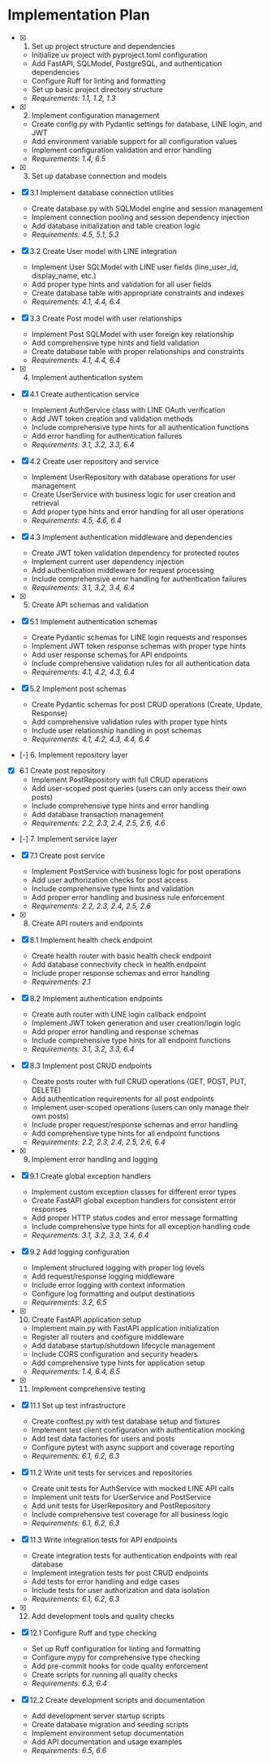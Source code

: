 # Implementation Plan

- [x] 1. Set up project structure and dependencies
  - Initialize uv project with pyproject.toml configuration
  - Add FastAPI, SQLModel, PostgreSQL, and authentication dependencies
  - Configure Ruff for linting and formatting
  - Set up basic project directory structure
  - _Requirements: 1.1, 1.2, 1.3_

- [x] 2. Implement configuration management
  - Create config.py with Pydantic settings for database, LINE login, and JWT
  - Add environment variable support for all configuration values
  - Implement configuration validation and error handling
  - _Requirements: 1.4, 6.5_

- [x] 3. Set up database connection and models
- [x] 3.1 Implement database connection utilities
  - Create database.py with SQLModel engine and session management
  - Implement connection pooling and session dependency injection
  - Add database initialization and table creation logic
  - _Requirements: 4.5, 5.1, 5.3_

- [x] 3.2 Create User model with LINE integration
  - Implement User SQLModel with LINE user fields (line_user_id, display_name, etc.)
  - Add proper type hints and validation for all user fields
  - Create database table with appropriate constraints and indexes
  - _Requirements: 4.1, 4.4, 6.4_

- [x] 3.3 Create Post model with user relationships
  - Implement Post SQLModel with user foreign key relationship
  - Add comprehensive type hints and field validation
  - Create database table with proper relationships and constraints
  - _Requirements: 4.1, 4.4, 6.4_

- [x] 4. Implement authentication system
- [x] 4.1 Create authentication service
  - Implement AuthService class with LINE OAuth verification
  - Add JWT token creation and validation methods
  - Include comprehensive type hints for all authentication functions
  - Add error handling for authentication failures
  - _Requirements: 3.1, 3.2, 3.3, 6.4_

- [x] 4.2 Create user repository and service
  - Implement UserRepository with database operations for user management
  - Create UserService with business logic for user creation and retrieval
  - Add proper type hints and error handling for all user operations
  - _Requirements: 4.5, 4.6, 6.4_

- [x] 4.3 Implement authentication middleware and dependencies
  - Create JWT token validation dependency for protected routes
  - Implement current user dependency injection
  - Add authentication middleware for request processing
  - Include comprehensive error handling for authentication failures
  - _Requirements: 3.1, 3.2, 3.4, 6.4_

- [x] 5. Create API schemas and validation
- [x] 5.1 Implement authentication schemas
  - Create Pydantic schemas for LINE login requests and responses
  - Implement JWT token response schemas with proper type hints
  - Add user response schemas for API endpoints
  - Include comprehensive validation rules for all authentication data
  - _Requirements: 4.1, 4.2, 4.3, 6.4_

- [x] 5.2 Implement post schemas
  - Create Pydantic schemas for post CRUD operations (Create, Update, Response)
  - Add comprehensive validation rules with proper type hints
  - Include user relationship handling in post schemas
  - _Requirements: 4.1, 4.2, 4.3, 4.4, 6.4_

- [-] 6. Implement repository layer
- [x] 6.1 Create post repository
  - Implement PostRepository with full CRUD operations
  - Add user-scoped post queries (users can only access their own posts)
  - Include comprehensive type hints and error handling
  - Add database transaction management
  - _Requirements: 2.2, 2.3, 2.4, 2.5, 2.6, 4.6_

- [-] 7. Implement service layer
- [x] 7.1 Create post service
  - Implement PostService with business logic for post operations
  - Add user authorization checks for post access
  - Include comprehensive type hints and validation
  - Add proper error handling and business rule enforcement
  - _Requirements: 2.2, 2.3, 2.4, 2.5, 2.6_

- [x] 8. Create API routers and endpoints
- [x] 8.1 Implement health check endpoint
  - Create health router with basic health check endpoint
  - Add database connectivity check in health endpoint
  - Include proper response schemas and error handling
  - _Requirements: 2.1_

- [x] 8.2 Implement authentication endpoints
  - Create auth router with LINE login callback endpoint
  - Implement JWT token generation and user creation/login logic
  - Add proper error handling and response schemas
  - Include comprehensive type hints for all endpoint functions
  - _Requirements: 3.1, 3.2, 3.3, 6.4_

- [x] 8.3 Implement post CRUD endpoints
  - Create posts router with full CRUD operations (GET, POST, PUT, DELETE)
  - Add authentication requirements for all post endpoints
  - Implement user-scoped operations (users can only manage their own posts)
  - Include proper request/response schemas and error handling
  - Add comprehensive type hints for all endpoint functions
  - _Requirements: 2.2, 2.3, 2.4, 2.5, 2.6, 6.4_

- [x] 9. Implement error handling and logging
- [x] 9.1 Create global exception handlers
  - Implement custom exception classes for different error types
  - Create FastAPI global exception handlers for consistent error responses
  - Add proper HTTP status codes and error message formatting
  - Include comprehensive type hints for all exception handling code
  - _Requirements: 3.1, 3.2, 3.3, 3.4, 6.4_

- [x] 9.2 Add logging configuration
  - Implement structured logging with proper log levels
  - Add request/response logging middleware
  - Include error logging with context information
  - Configure log formatting and output destinations
  - _Requirements: 3.2, 6.5_

- [x] 10. Create FastAPI application setup
  - Implement main.py with FastAPI application initialization
  - Register all routers and configure middleware
  - Add database startup/shutdown lifecycle management
  - Include CORS configuration and security headers
  - Add comprehensive type hints for application setup
  - _Requirements: 1.4, 6.4, 6.5_

- [x] 11. Implement comprehensive testing
- [x] 11.1 Set up test infrastructure
  - Create conftest.py with test database setup and fixtures
  - Implement test client configuration with authentication mocking
  - Add test data factories for users and posts
  - Configure pytest with async support and coverage reporting
  - _Requirements: 6.1, 6.2, 6.3_

- [x] 11.2 Write unit tests for services and repositories
  - Create unit tests for AuthService with mocked LINE API calls
  - Implement unit tests for UserService and PostService
  - Add unit tests for UserRepository and PostRepository
  - Include comprehensive test coverage for all business logic
  - _Requirements: 6.1, 6.2, 6.3_

- [x] 11.3 Write integration tests for API endpoints
  - Create integration tests for authentication endpoints with real database
  - Implement integration tests for post CRUD endpoints
  - Add tests for error handling and edge cases
  - Include tests for user authorization and data isolation
  - _Requirements: 6.1, 6.2, 6.3_

- [x] 12. Add development tools and quality checks
- [x] 12.1 Configure Ruff and type checking
  - Set up Ruff configuration for linting and formatting
  - Configure mypy for comprehensive type checking
  - Add pre-commit hooks for code quality enforcement
  - Create scripts for running all quality checks
  - _Requirements: 6.3, 6.4_

- [x] 12.2 Create development scripts and documentation
  - Add development server startup scripts
  - Create database migration and seeding scripts
  - Implement environment setup documentation
  - Add API documentation and usage examples
  - _Requirements: 6.5, 6.6_